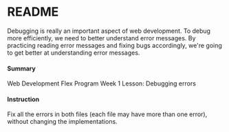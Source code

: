 # README

Debugging is really an important aspect of web development. To debug more efficiently, we need to better understand error messages. By practicing reading error messages and fixing bugs accordingly, we're going to get better at understanding error messages.

#### Summary

Web Development Flex Program
Week 1
Lesson: Debugging errors

#### Instruction

Fix all the errors in both files (each file may have more than one error), without changing the implementations.